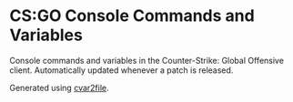 CS:GO Console Commands and Variables
================

Console commands and variables in the Counter-Strike: Global Offensive client. Automatically updated whenever a patch is released.

Generated using [cvar2file][cvar2file].

[cvar2file]: http://github.com/twowordbird/cvar2file

